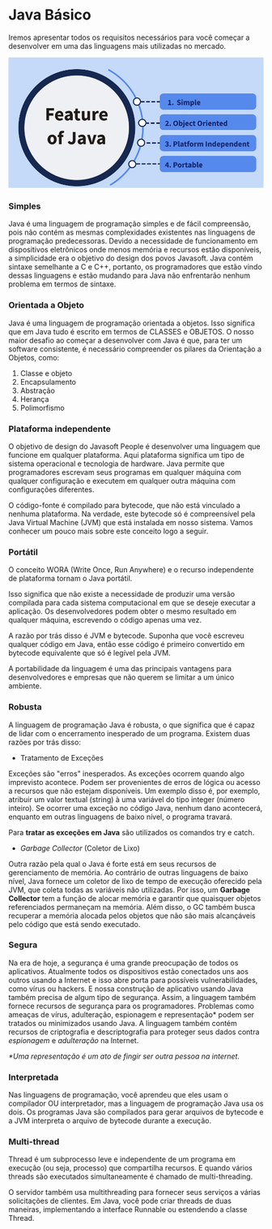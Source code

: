 # Java Básico

Iremos apresentar todos os requisitos necessários para você começar a desenvolver em uma das linguagens mais utilizadas no mercado.

![](<.gitbook/assets/image (7).png>)

### Simples

Java é uma linguagem de programação simples e de fácil compreensão, pois não contém as mesmas complexidades existentes nas linguagens de programação predecessoras. Devido a necessidade de funcionamento em dispositivos eletrônicos onde menos memória e recursos estão disponíveis, a simplicidade era o objetivo do design dos povos Javasoft. Java contém sintaxe semelhante a C e C++, portanto, os programadores que estão vindo dessas linguagens e estão mudando para Java não enfrentarão nenhum problema em termos de sintaxe.

### Orientada a Objeto <a href="#object-oriented" id="object-oriented"></a>

Java é uma linguagem de programação orientada a objetos. Isso significa que em Java tudo é escrito em termos de CLASSES e OBJETOS. O nosso maior desafio ao começar a desenvolver com Java é que, para ter um software consistente, é necessário compreender os pilares da Orientação a Objetos, como:&#x20;

1. Classe e objeto
2. Encapsulamento
3. Abstração  &#x20;
4. Herança
5. Polimorfismo

### Plataforma independente <a href="#platform-independent" id="platform-independent"></a>

O objetivo de design do Javasoft People é desenvolver uma linguagem que funcione em qualquer plataforma. Aqui plataforma significa um tipo de sistema operacional e tecnologia de hardware. Java permite que programadores escrevam seus programas em qualquer máquina com qualquer configuração e executem em qualquer outra máquina com configurações diferentes.&#x20;

O código-fonte é compilado para bytecode, que não está vinculado a nenhuma plataforma. Na verdade, este bytecode só é compreensível pela Java Virtual Machine (JVM) que está instalada em nosso sistema. Vamos conhecer um pouco mais sobre este conceito logo a seguir.

### Portátil

O conceito WORA (Write Once, Run Anywhere) e o recurso independente de plataforma tornam o Java portátil.&#x20;

Isso significa que não existe a necessidade de produzir uma versão compilada para cada sistema computacional em que se deseje executar a aplicação. Os desenvolvedores podem obter o mesmo resultado em qualquer máquina, escrevendo o código apenas uma vez.&#x20;

A razão por trás disso é JVM e bytecode. Suponha que você escreveu qualquer código em Java, então esse código é primeiro convertido em bytecode equivalente que só é legível pela JVM.

A portabilidade da linguagem é uma das principais vantagens para desenvolvedores e empresas que não querem se limitar a um único ambiente.

### Robusta

A linguagem de programação Java é robusta, o que significa que é capaz de lidar com o encerramento inesperado de um programa. Existem duas razões por trás disso:&#x20;

* Tratamento de Exceções&#x20;

Exceções são "erros" inesperados. As exceções ocorrem quando algo imprevisto acontece. Podem ser provenientes de erros de lógica ou acesso a recursos que não estejam disponíveis. Um exemplo disso é, por exemplo, atribuir um valor textual (string) à uma variável do tipo integer (número inteiro). Se ocorrer uma exceção no código Java, nenhum dano acontecerá, enquanto em outras linguagens de baixo nível, o programa travará.&#x20;

Para **tratar as exceções em Java** são utilizados os comandos try e catch.

* _Garbage Collector_ (Coletor de Lixo)

Outra razão pela qual o Java é forte está em seus recursos de gerenciamento de memória.  Ao contrário de outras linguagens de baixo nível, Java fornece um coletor de lixo de tempo de execução oferecido pela JVM, que coleta todas as variáveis ​​não utilizadas. Por isso, um **Garbage Collector** tem a função de alocar memória e garantir que quaisquer objetos referenciados permaneçam na memória. Além disso, o GC também busca recuperar a memória alocada pelos objetos que não são mais alcançáveis pelo código que está sendo executado.&#x20;

### Segura

Na era de hoje, a segurança é uma grande preocupação de todos os aplicativos. Atualmente todos os dispositivos estão conectados uns aos outros usando a Internet e isso abre porta para possíveis vulnerabilidades, como vírus ou hackers. E nossa construção de aplicativo usando Java também precisa de algum tipo de segurança. Assim, a linguagem também fornece recursos de segurança para os programadores. Problemas como ameaças de vírus, adulteração, espionagem e representação\* podem ser tratados ou minimizados usando Java. A linguagem também contém recursos de criptografia e descriptografia para proteger seus dados contra _espionagem_ e _adulteração_ na Internet.&#x20;

_\*Uma representação é um ato de fingir ser outra pessoa na internet._

### Interpretada

Nas linguagens de programação, você aprendeu que eles usam o compilador OU interpretador, mas a linguagem de programação Java usa os dois. Os programas Java são compilados para gerar arquivos de bytecode e a JVM interpreta o arquivo de bytecode durante a execução.&#x20;

### Multi-thread

Thread é um subprocesso leve e independente de um programa em execução (ou seja, processo) que compartilha recursos. E quando vários threads são executados simultaneamente é chamado de multi-threading.

O servidor também usa multithreading para fornecer seus serviços a várias solicitações de clientes. Em Java, você pode criar threads de duas maneiras, implementando a interface Runnable ou estendendo a classe Thread.&#x20;

